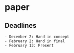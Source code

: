 # paper

## Deadlines
    - December 2: Hand in concept
    - February 2: Hand in final
    - February 13: Present
